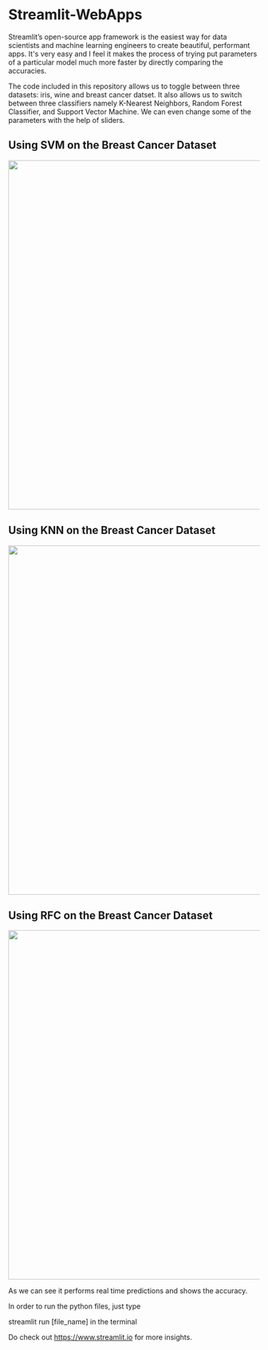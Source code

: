 # Streamlit-WebApps
Streamlit’s open-source app framework is the easiest way for data scientists and machine learning engineers to create beautiful, performant apps. It's very easy and I feel it makes the process of trying put parameters of a particular model much more faster by directly comparing the accuracies.

The code included in this repository allows us to toggle between three datasets: iris, wine and breast cancer datset. It also allows us to switch between three classifiers namely K-Nearest Neighbors, Random Forest Classifier, and Support Vector Machine. We can even change some of the parameters with the help of sliders.

## Using SVM on the Breast Cancer Dataset

<img src="webapp_pictures/result1.png" width="700" >

## Using KNN on the Breast Cancer Dataset

<img src="webapp_pictures/result2.png" width="700" >

## Using RFC on the Breast Cancer Dataset

<img src="webapp_pictures/result3.png" width="700" >

As we can see it performs real time predictions and shows the accuracy.

In order to run the python files, just type 

streamlit run [file_name] in the terminal

Do check out https://www.streamlit.io for more insights.

